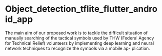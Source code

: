 # Object_detection_tflite_flutter_android_app
The main aim of our proposed work is  to tackle the difficult situation of manually searching of the tactical symbols used by THW (Federal Agency for Technical Relief) volunteers by implementing deep  learning and neural network techniques to recognize the symbols via a mobile ap- plication.
